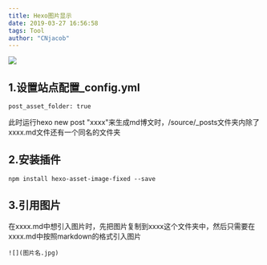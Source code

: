 ```yaml
---
title: Hexo图片显示
date: 2019-03-27 16:56:58
tags: Tool
author: "CNjacob"
---
```


![](example.jpg)

<!--more-->

## 1.设置站点配置_config.yml
```
post_asset_folder: true
```

此时运行hexo new post "xxxx"来生成md博文时，/source/_posts文件夹内除了xxxx.md文件还有一个同名的文件夹

## 2.安装插件
```shell
npm install hexo-asset-image-fixed --save
```

## 3.引用图片
在xxxx.md中想引入图片时，先把图片复制到xxxx这个文件夹中，然后只需要在xxxx.md中按照markdown的格式引入图片

```
![](图片名.jpg)
```

